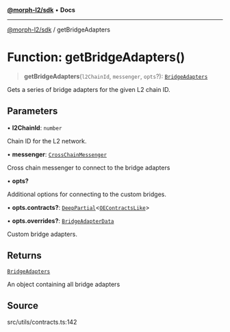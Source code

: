 [**@morph-l2/sdk**](../README.md) • **Docs**

***

[@morph-l2/sdk](../globals.md) / getBridgeAdapters

# Function: getBridgeAdapters()

> **getBridgeAdapters**(`l2ChainId`, `messenger`, `opts`?): [`BridgeAdapters`](../interfaces/BridgeAdapters.md)

Gets a series of bridge adapters for the given L2 chain ID.

## Parameters

• **l2ChainId**: `number`

Chain ID for the L2 network.

• **messenger**: [`CrossChainMessenger`](../classes/CrossChainMessenger.md)

Cross chain messenger to connect to the bridge adapters

• **opts?**

Additional options for connecting to the custom bridges.

• **opts.contracts?**: [`DeepPartial`](../type-aliases/DeepPartial.md)\<[`OEContractsLike`](../interfaces/OEContractsLike.md)\>

• **opts.overrides?**: [`BridgeAdapterData`](../interfaces/BridgeAdapterData.md)

Custom bridge adapters.

## Returns

[`BridgeAdapters`](../interfaces/BridgeAdapters.md)

An object containing all bridge adapters

## Source

src/utils/contracts.ts:142
